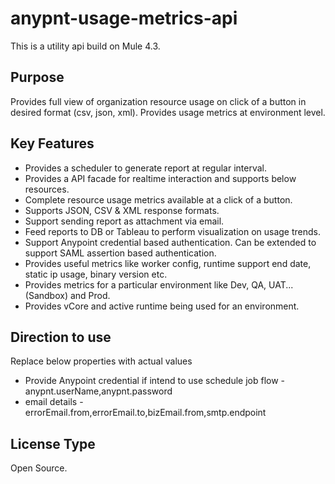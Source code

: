 # anypnt-usage-metrics-api
This is a utility api build on Mule 4.3.

## Purpose
Provides full view of organization resource usage on click of a button in desired format (csv, json, xml). Provides usage metrics at environment level.

## Key Features
* Provides a scheduler to generate report at regular interval.
* Provides a API facade for realtime interaction and supports below resources.
* Complete resource usage metrics available at a click of a button.
* Supports JSON, CSV & XML response formats.
* Support sending report as attachment via email.
* Feed reports to DB or Tableau to perform visualization on usage trends.
* Support Anypoint credential based authentication. Can be extended to support SAML assertion based authentication.
* Provides useful metrics like worker config, runtime support end date, static ip usage, binary version etc.
* Provides metrics for a particular environment like Dev, QA, UAT... (Sandbox) and Prod.
* Provides vCore and active runtime being used for an environment.

## Direction to use

Replace below properties with actual values
* Provide Anypoint credential if intend to use schedule job flow - anypnt.userName,anypnt.password
* email details - errorEmail.from,errorEmail.to,bizEmail.from,smtp.endpoint

## License Type
Open Source.
